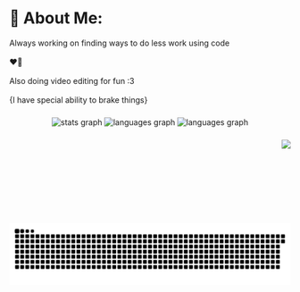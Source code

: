 # 💫 About Me:
Always working on finding ways to do less work using code<br><br>❤️🐧<br><br>Also doing video editing for fun :3<br><br>{I have special ability to brake things}

###

<div align="center">
  <img src="https://github-readme-stats.vercel.app/api?username=JustKevinR&hide_title=false&hide_rank=false&show_icons=true&include_all_commits=true&count_private=true&disable_animations=false&theme=dracula&locale=en&hide_border=false" height="150" alt="stats graph"  />
  <img src="https://github-readme-streak-stats.herokuapp.com/?user=JustKevinR&theme=transparent&hide_border=false&card_width=320&langs_count=5&theme=dracula" height="150" alt="languages graph"/>
  <img src="https://github-readme-stats.vercel.app/api/top-langs?username=JustKevinR&locale=en&hide_title=false&layout=compact&card_width=320&langs_count=5&theme=dracula&hide_border=false" height="150" alt="languages graph"  />
</div>

###

<img align="right" height="150" src="https://i.imgflip.com/65efzo.gif"  />

###

###

<br clear="both">
<picture>
  <source media="(prefers-color-scheme: dark)" srcset="https://raw.githubusercontent.com/justkevinr/justkevinr/output/github-snake-dark.svg" />
  <source media="(prefers-color-scheme: light)" srcset="https://raw.githubusercontent.com/justkevinr/justkevinr/output/github-snake.svg" />
  <img alt="github-snake" src="https://raw.githubusercontent.com/justkevinr/justkevinr/output/github-snake.svg" />
</picture>

###
